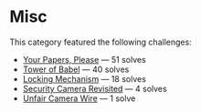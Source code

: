 # Misc

This category featured the following challenges:
  * [Your Papers, Please](your_papers_please/README.md) &mdash; 51 solves
  * [Tower of Babel](tower_of_babel/README.md) &mdash; 40 solves
  * [Locking Mechanism](locking_mechanism/README.md) &mdash; 18 solves
  * [Security Camera Revisited](security_camera_revisited/README.md) &mdash; 4 solves
  * [Unfair Camera Wire](unfair_camera_wire/README.md) &mdash; 1 solve

